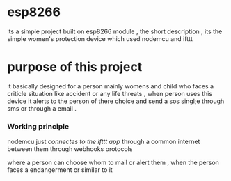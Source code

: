 # esp8266
its a simple project built on  esp8266 module , the short description , its the simple women's protection device which used nodemcu and ifttt

# purpose of this project
it basically designed for  a person mainly womens and child who faces a criticle situation like accident or any life threats , when person uses this device it alerts to the person of there choice and send a sos singl;e through sms or through a email .


### Working principle

nodemcu just *connectes to the ifttt app* through a common internet between them through webhooks protocols

where a person can choose whom to mail or alert them , when the person faces a endangerment or similar to it
